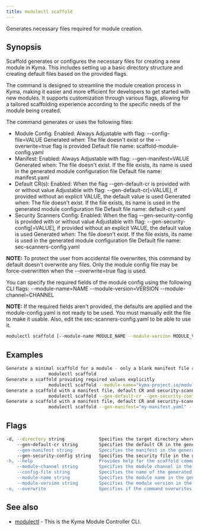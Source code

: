 ```yaml
---
title: modulectl scaffold
---
```


Generates necessary files required for module creation.


## Synopsis

Scaffold generates or configures the necessary files for creating a new module in Kyma. This includes setting up 
a basic directory structure and creating default files based on the provided flags.

The command is designed to streamline the module creation process in Kyma, making it easier and more 
efficient for developers to get started with new modules. It supports customization through various flags, 
allowing for a tailored scaffolding experience according to the specific needs of the module being created.

The command generates or uses the following files:
 - Module Config:
	Enabled: Always
	Adjustable with flag: --config-file=VALUE
	Generated when: The file doesn't exist or the --overwrite=true flag is provided
	Default file name: scaffold-module-config.yaml
 - Manifest:
	Enabled: Always
	Adjustable with flag: --gen-manifest=VALUE
	Generated when: The file doesn't exist. If the file exists, its name is used in the generated module configuration file
	Default file name: manifest.yaml
 - Default CR(s):
	Enabled: When the flag --gen-default-cr is provided with or without value
	Adjustable with flag: --gen-default-cr[=VALUE], if provided without an explicit VALUE, the default value is used
	Generated when: The file doesn't exist. If the file exists, its name is used in the generated module configuration file
	Default file name: default-cr.yaml
 - Security Scanners Config:
	Enabled: When the flag --gen-security-config is provided with or without value
	Adjustable with flag: --gen-security-config[=VALUE], if provided without an explicit VALUE, the default value is used
	Generated when: The file doesn't exist. If the file exists, its name is used in the generated module configuration file
	Default file name: sec-scanners-config.yaml

**NOTE:** To protect the user from accidental file overwrites, this command by default doesn't overwrite any files.
Only the module config file may be force-overwritten when the --overwrite=true flag is used.

You can specify the required fields of the module config using the following CLI flags:
--module-name=NAME
--module-version=VERSION
--module-channel=CHANNEL

**NOTE:** If the required fields aren't provided, the defaults are applied and the module-config.yaml is not ready to be used. You must manually edit the file to make it usable.
Also, edit the sec-scanners-config.yaml to be able to use it.


```bash
modulectl scaffold [--module-name MODULE_NAME --module-version MODULE_VERSION --module-channel CHANNEL] [--directory MODULE_DIRECTORY] [flags]
```

## Examples

```bash
Generate a minimal scaffold for a module - only a blank manifest file and module config file is generated using defaults
                modulectl scaffold
Generate a scaffold providing required values explicitly
				modulectl scaffold --module-name="kyma-project.io/module/testmodule" --module-version="0.1.1" --module-channel=fast
Generate a scaffold with a manifest file, default CR and security-scanners config for a module
				modulectl scaffold --gen-default-cr --gen-security-config
Generate a scaffold with a manifest file, default CR and security-scanners config for a module, overriding default values
				modulectl scaffold --gen-manifest="my-manifest.yaml" --gen-default-cr="my-cr.yaml" --gen-security-config="my-seccfg.yaml"

```

## Flags

```bash
-d, --directory string             Specifies the target directory where the scaffolding shall be generated (default "./").
    --gen-default-cr string        Specifies the default CR in the generated module config. A blank default CR file is generated if it doesn't exist (default "default-cr.yaml").
    --gen-manifest string          Specifies the manifest in the generated module config. A blank manifest file is generated if it doesn't exist (default "manifest.yaml").
    --gen-security-config string   Specifies the security file in the generated module config. A scaffold security config file is generated if it doesn't exist (default "sec-scanners-config.yaml").
-h, --help                         Provides help for the scaffold command.
    --module-channel string        Specifies the module channel in the generated module config file (default "regular").
    --config-file string           Specifies the name of the generated module configuration file (default "scaffold-module-config.yaml").
    --module-name string           Specifies the module name in the generated config file (default "kyma-project.io/module/mymodule").
    --module-version string        Specifies the module version in the generated module config file (default "0.0.1").
-o, --overwrite                    Specifies if the command overwrites an existing module configuration file.
```

## See also

* [modulectl](modulectl.md)	 - This is the Kyma Module Controller CLI.


